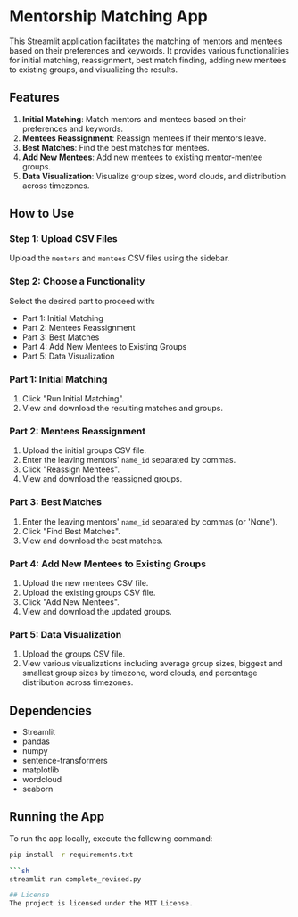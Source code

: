 
# Mentorship Matching App

This Streamlit application facilitates the matching of mentors and mentees based on their preferences and keywords. It provides various functionalities for initial matching, reassignment, best match finding, adding new mentees to existing groups, and visualizing the results.

## Features

1. **Initial Matching**: Match mentors and mentees based on their preferences and keywords.
2. **Mentees Reassignment**: Reassign mentees if their mentors leave.
3. **Best Matches**: Find the best matches for mentees.
4. **Add New Mentees**: Add new mentees to existing mentor-mentee groups.
5. **Data Visualization**: Visualize group sizes, word clouds, and distribution across timezones.

## How to Use

### Step 1: Upload CSV Files
Upload the `mentors` and `mentees` CSV files using the sidebar.

### Step 2: Choose a Functionality
Select the desired part to proceed with:
- Part 1: Initial Matching
- Part 2: Mentees Reassignment
- Part 3: Best Matches
- Part 4: Add New Mentees to Existing Groups
- Part 5: Data Visualization

### Part 1: Initial Matching
1. Click "Run Initial Matching".
2. View and download the resulting matches and groups.

### Part 2: Mentees Reassignment
1. Upload the initial groups CSV file.
2. Enter the leaving mentors' `name_id` separated by commas.
3. Click "Reassign Mentees".
4. View and download the reassigned groups.

### Part 3: Best Matches
1. Enter the leaving mentors' `name_id` separated by commas (or 'None').
2. Click "Find Best Matches".
3. View and download the best matches.

### Part 4: Add New Mentees to Existing Groups
1. Upload the new mentees CSV file.
2. Upload the existing groups CSV file.
3. Click "Add New Mentees".
4. View and download the updated groups.

### Part 5: Data Visualization
1. Upload the groups CSV file.
2. View various visualizations including average group sizes, biggest and smallest group sizes by timezone, word clouds, and percentage distribution across timezones.

## Dependencies

- Streamlit
- pandas
- numpy
- sentence-transformers
- matplotlib
- wordcloud
- seaborn

## Running the App

To run the app locally, execute the following command:

```sh
pip install -r requirements.txt

```sh
streamlit run complete_revised.py

## License
The project is licensed under the MIT License.
